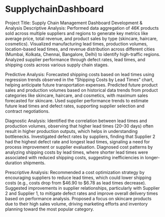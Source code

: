 # SupplychainDashboard
Project Title: Supply Chain Management Dashboard Development & Analysis
Descriptive Analysis:
Performed data aggregation of 46K products sold across multiple suppliers and regions to generate key metrics like average price, total revenue, and product sales by type (skincare, haircare, cosmetics).
Visualized manufacturing lead times, production volumes, location-based lead times, and revenue distribution across different cities (Mumbai, Kolkata, Chennai, Bangalore, Delhi) to identify high-traffic regions.
Analyzed supplier performance through defect rates, lead times, and shipping costs across various supply chain stages.

Predictive Analysis:
Forecasted shipping costs based on lead times using regression trends observed in the “Shipping Costs by Lead Times” chart, helping anticipate future transportation expenses.
Predicted future product sales and production volumes based on historical data trends from product categories like skincare, haircare, and cosmetics, with maximum sales forecasted for skincare.
Used supplier performance trends to estimate future lead times and defect rates, supporting supplier selection and contract negotiations.

Diagnostic Analysis:
Identified the correlation between lead times and production volumes, observing that higher lead times (20–30 days) often result in higher production outputs, which helps in understanding bottlenecks.
Investigated defect rates by suppliers, finding that Supplier 2 had the highest defect rate and longest lead times, signaling a need for process improvement or supplier evaluation.
Diagnosed cost patterns by analyzing shipping costs by lead times, where shorter lead times were associated with reduced shipping costs, suggesting inefficiencies in longer-duration shipments.

Prescriptive Analysis:
Recommended a cost optimization strategy by encouraging suppliers to reduce lead times, which could lower shipping costs (e.g., costs drop from $46.90 to $6.78 as lead times decrease).
Suggested improvements in supplier relationships, particularly with Supplier 2 and Supplier 1, to mitigate defect rates and improve overall delivery times based on performance analysis.
Proposed a focus on skincare products due to their high sales volume, driving marketing efforts and inventory planning toward the most popular category.
